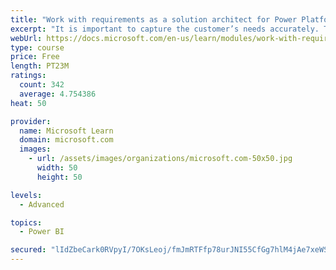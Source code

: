 ```yaml
---
title: "Work with requirements as a solution architect for Power Platform and Dynamics 365"
excerpt: "It is important to capture the customer’s needs accurately. This module explains how to capture requirements and identify functional and non-functional items."
webUrl: https://docs.microsoft.com/en-us/learn/modules/work-with-requirements/
type: course
price: Free
length: PT23M
ratings:
  count: 342
  average: 4.754386
heat: 50

provider:
  name: Microsoft Learn
  domain: microsoft.com
  images:
    - url: /assets/images/organizations/microsoft.com-50x50.jpg
      width: 50
      height: 50

levels:
  - Advanced

topics:
  - Power BI

secured: "lIdZbeCark0RVpyI/7OKsLeoj/fmJmRTFfp78urJNI55CfGg7hlM4jAe7xeWSG2JUlCI4WDrIDduil4lmzU46vxShQry6+xYxyevO9zKlbFKIMnaOt60/eqP9rRtMPUKhj9Bxnh86vW5UvSCFZLIkeZMJUkCvnANzZYN6cTvQHiAZ9/9WO4Gc4FfF7MVSWlzurlgUdLJ3CDMXWcawC47g+K8crSrtAPeuLo7gTuQb7UfjMh6Oy8A1/8N3IqF+1t3ywLVIxam7IlGi/fyMrDehS3ovg/38sse174o9S9zum1NdbxSYJjb5rSf/xEUpDKUXsJRFz+S880pzPOJKMygX6uGB2l7UlotvjpyRgYyNU4KA3Ha6O/Iw/nRCyuCi1OixVxDWpEovPsxodaqUxxwyg+A5fhNSD049dRiZpICcR4=;cGZQIZrKkg303BRHOCdbMA=="
---
```


